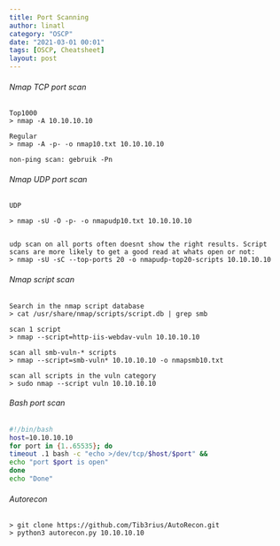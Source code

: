 ```yaml
---
title: Port Scanning
author: linatl
category: "OSCP"
date: "2021-03-01 00:01"
tags: [OSCP, Cheatsheet]
layout: post
---
```


###### Nmap TCP port scan
```
Top1000
> nmap -A 10.10.10.10

Regular
> nmap -A -p- -o nmap10.txt 10.10.10.10

non-ping scan: gebruik -Pn
```

###### Nmap UDP port scan
```
UDP

> nmap -sU -O -p- -o nmapudp10.txt 10.10.10.10


udp scan on all ports often doesnt show the right results. Script scans are more likely to get a good read at whats open or not:
> nmap -sU -sC --top-ports 20 -o nmapudp-top20-scripts 10.10.10.10

```

###### Nmap script scan
```
Search in the nmap script database
> cat /usr/share/nmap/scripts/script.db | grep smb

scan 1 script
> nmap --script=http-iis-webdav-vuln 10.10.10.10

scan all smb-vuln-* scripts
> nmap --script=smb-vuln* 10.10.10.10 -o nmapsmb10.txt

scan all scripts in the vuln category
> sudo nmap --script vuln 10.10.10.10
```


###### Bash port scan
```sh
#!/bin/bash
host=10.10.10.10
for port in {1..65535}; do
timeout .1 bash -c "echo >/dev/tcp/$host/$port" &&
echo "port $port is open"
done
echo "Done"  
```

###### Autorecon
```
> git clone https://github.com/Tib3rius/AutoRecon.git
> python3 autorecon.py 10.10.10.10
```
